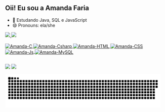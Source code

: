## Oii! Eu sou a Amanda Faria

- 🌱 Estudando Java, SQL e JavaScript
- 😄 Pronouns: ela/she
<div>
  <a href="https://github.com/AmandaFaria">
  <img height="180em" src="https://github-readme-stats.vercel.app/api?username=amandafaria&show_icons=true&theme=radical&include_all_commits=true&count_private=true"/>
  <img height="180em" src="https://github-readme-stats.vercel.app/api/top-langs/?username=amandafaria&layout=compact&langs_count=7&theme=radical"/>
</div>
<div style="display: inline_block"><br>
  <img align="center" alt="Amanda-C" height="30" width="40" src="https://cdn.jsdelivr.net/gh/devicons/devicon/icons/c/c-original.svg">
  <img align="center" alt="Amanda-Csharp" height="30" width="40" src="https://cdn.jsdelivr.net/gh/devicons/devicon/icons/csharp/csharp-original.svg">
  <img align="center" alt="Amanda-HTML" height="30" width="40" src="https://cdn.jsdelivr.net/gh/devicons/devicon/icons/html5/html5-original.svg">
  <img align="center" alt="Amanda-CSS" height="30" width="40" src="https://cdn.jsdelivr.net/gh/devicons/devicon/icons/css3/css3-original.svg">
  <img align="center" alt="Amanda-Js" height="30" width="40" src="https://cdn.jsdelivr.net/gh/devicons/devicon/icons/javascript/javascript-original.svg">
  <img align="center" alt="Amanda-MySQL" height="30" width="40" src="https://cdn.jsdelivr.net/gh/devicons/devicon/icons/mysql/mysql-original.svg">
</div>
  
##
<div>  
  <a href = "mailto:amanda34faria@gmail.com"><img src="https://img.shields.io/badge/Gmail-D14836?style=for-the-badge&logo=gmail&logoColor=white"></a>
  <a href="https://www.linkedin.com/in/amanda-faria-872138197/" target="_blank"><img src="https://img.shields.io/badge/-LinkedIn-%230077B5?style=for-the-badge&logo=linkedin&logoColor=white" target="_blank"></a> 
  
  ![Snake animation](https://github.com/AmandaFaria/AmandaFaria/blob/output/github-contribution-grid-snake.svg)
 
</div>
